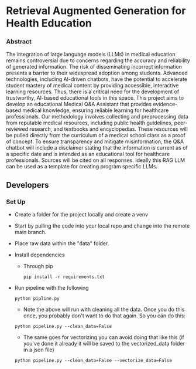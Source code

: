 # Retrieval Augmented Generation for Health Education

### Abstract

The integration of large language models (LLMs) in medical education remains controversial due to concerns regarding the accuracy and reliability of generated information. The risk of disseminating incorrect information presents a barrier to their widespread adoption among students. Advanced technologies, including AI-driven chatbots, have the potential to accelerate student mastery of medical content by providing accessible, interactive learning resources. Thus, there is a critical need for the development of trustworthy, AI-based educational tools in this space. This project aims to develop an educational Medical Q&A Assistant that provides evidence-based medical knowledge, ensuring reliable learning for healthcare professionals. Our methodology involves collecting and preprocessing data from reputable medical resources, including public health guidelines, peer-reviewed research, and textbooks and encyclopedias. These resources will be pulled directly from the curriculum of a medical school class as a proof of concept. To ensure transparency and mitigate misinformation, the Q&A chatbot will include a disclaimer stating that the information is current as of a specific date and is intended as an educational tool for healthcare professionals. Sources will be cited on all responses. Ideally this RAG LLM can be used as a template for creating program specific LLMs.

## Developers

### Set Up

- Create a folder for the project locally and create a venv

- Start by pulling the code into your local repo and change into the remote main branch.

- Place raw data within the "data" folder.

- Install dependencies

  - Through pip
    ```
    pip install -r requirements.txt
    ```

- Run pipeline with the following

  ```
  python pipline.py
  ```

  - Note the above will run with cleaning all the data. Once you do this once, you probably don't want to do that again. So you can do this:

  ```
  python pipeline.py --clean_data=False
  ```

  - The same goes for vectorizing you can avoid doing that like this (if you've done it already it will be saved to the vectorized_data folder in a json file)

  ```
  python pipeline.py --clean_data=False --vectorize_data=False
  ```
